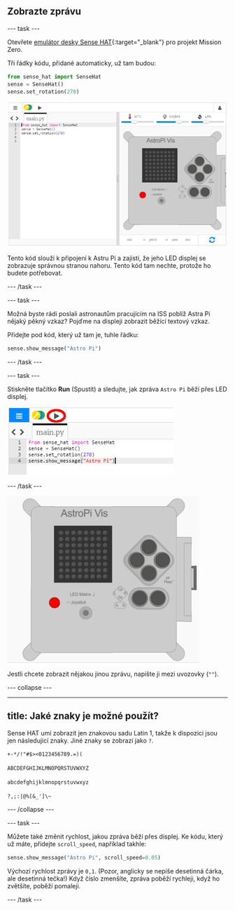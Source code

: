 ## Zobrazte zprávu

\--- task \---

Otevřete [emulátor desky Sense HAT](https://trinket.io/mission-zero){:target="_blank"} pro projekt Mission Zero.

Tři řádky kódu, přidané automaticky, už tam budou:

```python
from sense_hat import SenseHat
sense = SenseHat()
sense.set_rotation(270)
```

![emulátor desky sense hat](images/sense-hat-emulator2.png)

Tento kód slouží k připojení k Astru Pi a zajistí, že jeho LED displej se zobrazuje správnou stranou nahoru. Tento kód tam nechte, protože ho budete potřebovat.

\--- /task \---

\--- task \---

Možná byste rádi poslali astronautům pracujícím na ISS poblíž Astra Pi nějaký pěkný vzkaz? Pojďme na displeji zobrazit běžící textový vzkaz.

Přidejte pod kód, který už tam je, tuhle řádku:

```python
sense.show_message("Astro Pi")
```

\--- /task \---

\--- task \---

Stiskněte tlačítko **Run** (Spustit) a sledujte, jak zpráva `Astro Pi` běží přes LED displej.

![kód pro zobrazení zprávy stisknout run (spustit)](images/show-message-code-annotated.PNG)

\--- /task \---

![Běžící text](images/scroll-message.gif)

Jestli chcete zobrazit nějakou jinou zprávu, napište ji mezi uvozovky (`""`).

\--- collapse \---

* * *

## title: Jaké znaky je možné použít?

Sense HAT umí zobrazit jen znakovou sadu Latin 1, takže k dispozici jsou jen následující znaky. Jiné znaky se zobrazí jako `?`.

    +-*/!"#$><0123456789.=)(
    
    ABCDEFGHIJKLMNOPQRSTUVWXYZ
    
    abcdefghijklmnopqrstuvwxyz
    
    ?,;:|@%[&_']\~
    

\--- /collapse \---

\--- task \---

Můžete také změnit rychlost, jakou zpráva běží přes displej. Ke kódu, který už máte, přidejte `scroll_speed`, například takhle:

```python
sense.show_message("Astro Pi", scroll_speed=0.05)
```

Výchozí rychlost zprávy je `0,1`. (Pozor, anglicky se nepíše desetinná čárka, ale desetinná tečka!) Když číslo zmenšíte, zpráva poběží rychleji, když ho zvětšíte, poběží pomaleji.

\--- /task \---